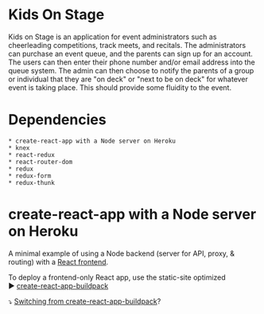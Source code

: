 # Kids On Stage

Kids on Stage is an application for event administrators such as cheerleading competitions, track meets, and recitals.
The administrators can purchase an event queue, and the parents can sign up for an account. The users can then enter their
phone number and/or email address into the queue system. The admin can then choose to notify the parents of a group or individual
that they are "on deck" or "next to be on deck" for whatever event is taking place. This should provide some fluidity to the event.

# Dependencies

    * create-react-app with a Node server on Heroku
    * knex
    * react-redux
    * react-router-dom
    * redux
    * redux-form
    * redux-thunk

# create-react-app with a Node server on Heroku

A minimal example of using a Node backend (server for API, proxy, & routing) with a [React frontend](https://github.com/facebookincubator/create-react-app).

To deploy a frontend-only React app, use the static-site optimized  
▶️ [create-react-app-buildpack](https://github.com/mars/create-react-app-buildpack)

⤵️ [Switching from create-react-app-buildpack](#switching-from-create-react-app-buildpack)?
